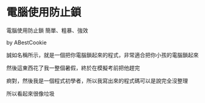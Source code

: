 # 電腦使用防止鎖
電腦使用防止鎖 簡單、粗暴、強效

  by ABestCookie
                       
誠如名稱所示，就是一個把你電腦鎖起來的程式，非常適合把你小孩的電腦鎖起來

然後這東西花了我一整個暑假，終於在模擬考前把他趕完

痾對，然後我是一個程式初學者，所以我寫出來的程式碼可以是說完全沒整理

所以看起來很像垃圾
